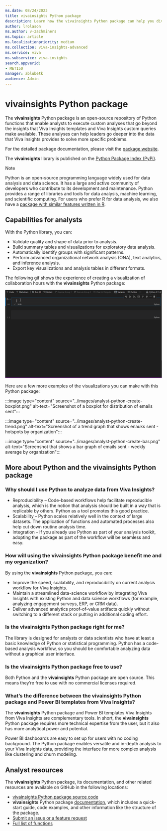 ```yaml
---
ms.date: 08/24/2023
title: vivainsights Python package
description: Learn how the vivainsights Python package can help you dive deeper into data and solve specific problems
author: lrolason
ms.author: v-zachminers
ms.topic: article
ms.localizationpriority: medium 
ms.collection: viva-insights-advanced 
ms.service: viva 
ms.subservice: viva-insights 
search.appverid: 
- MET150 
manager: ablubetk
audience: Admin
---
```


# vivainsights Python package

The **vivainsights** Python package is an open-source repository of Python functions that enable analysts to execute custom analyses that go beyond the insights that Viva Insights templates and Viva Insights custom queries make available. These analyses can help leaders go deeper into the data that Viva Insights provides to solve more specific problems.

For the detailed package documentation, please visit the [package website](https://microsoft.github.io/vivainsights-py/).

The **vivainsights** library is published on the [Python Package Index (PyPi)](https://pypi.org/project/vivainsights/).

>[!Note]
>Python is an open-source programming language widely used for data analysis and data science. It has a large and active community of developers who contribute to its development and maintenance. Python provides a range of libraries and tools for data analysis, machine learning, and scientific computing. For users who prefer R for data analysis, we also have a [package with similar features written in R](vivainsights-r-package.md). 

## Capabilities for analysts

With the Python library, you can:

* Validate quality and shape of data prior to analysis.
* Build summary tables and visualizations for exploratory data analysis.
* Automatically identify groups with significant patterns.
* Perform advanced organizational network analysis (ONA), text analytics, and inference analysis.
* Export key visualizations and analysis tables in different formats.

The following gif shows the experience of creating a visualization of collaboration hours with the **vivainsights** Python package:

![gif that shows using the Python package](../images/python.gif)

Here are a few more examples of the visualizations you can make with this Python package: 


:::image type="content" source="../images/analyst-python-create-boxplot.png" alt-text="Screenshot of a boxplot for distribution of emails sent":::

:::image type="content" source="../images/analyst-python-create-trend.png" alt-text="Screenshot of a trend graph that shows enauks sent - hotspots by organization":::

:::image type="content" source="../images/analyst-python-create-bar.png" alt-text="Screenshot that shows a bar graph of emails sent - weekly average by organization":::

## More about Python and the vivainsights Python package

### Why should I use Python to analyze data from Viva Insights?

* Reproducibility – Code-based workflows help facilitate reproducible analysis, which is the notion that analysis should be built in a way that is replicable by others. Python as a tool promotes this good practice.  
* Scalability – Python scales relatively well in the context of large datasets. The application of functions and automated processes also help cut down routine analysis time.
* Integration – If you already use Python as part of your analysis toolkit, adopting the package as part of the workflow will be seamless and easy.

### How will using the vivainsights Python package benefit me and my organization? 

By using the **vivainsights** Python package, you can:

* Improve the speed, scalability, and reproducibility on current analysis workflow for Viva Insights. 
* Maintain a streamlined data-science workflow by integrating Viva Insights with existing Python and data science workflows (for example, analyzing engagement surveys, ERP, or CRM data).
* Deliver advanced analytics proof-of-value artifacts quickly without switching to a different stack or putting in additional coding effort. 

### Is the vivainsights Python package right for me?

The library is designed for analysts or data scientists who have at least a basic knowledge of Python or statistical programming. Python has a code-based analysis workflow, so you should be comfortable analyzing data without a graphical user interface. 

### Is the vivainsights Python package free to use?

Both Python and the **vivainsights** Python package are open source. This means they’re free to use with no commercial licenses required. 

### What’s the difference between the vivainsights Python package and Power BI templates from Viva Insights?

The **vivainsights** Python package and Power BI templates Viva Insights from Viva Insights are complementary tools. In short, the **vivainsights** Python package requires more technical expertise from the user, but it also has more analytical power and potential. 

Power BI dashboards are easy to set up for users with no coding background. The Python package enables versatile and in-depth analysis to your Viva Insights data, providing the interface for more complex analysis like clustering and churn modeling. 

## Analyst resources

The **vivainsights** Python package, its documentation, and other related resources are available on GitHub in the following locations:

* [vivainsights Python package source code](https://github.com/microsoft/vivainsights-py/)
* **vivainsights** Python package [documentation](https://microsoft.github.io/vivainsights-py/README.html), which includes a quick-start guide, code examples, and other information like the structure of the package.
* [Submit an issue or a feature request](https://github.com/microsoft/vivainsights-py/issues)
* [Full list of functions](https://microsoft.github.io/vivainsights-py/vivainsights.html)

